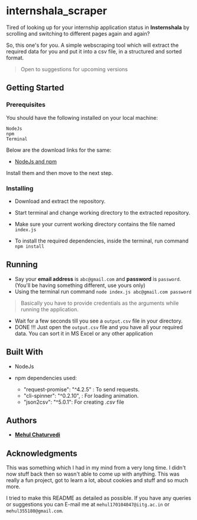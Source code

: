 
  
  

# internshala_scraper

Tired of looking up for your internship application status in **Insternshala** by scrolling and switching to different pages again and again?

So, this one's for you. A simple webscraping tool which will extract the required data for you and put it into a csv file, in a structured and sorted format.

> Open to suggestions for upcoming versions

## Getting Started

  
  

### Prerequisites

  

You should have the following installed on your local machine:

  

```
NodeJs
npm
Terminal
```

Below are the download links for the same:

*  [NodeJs and npm](https://nodejs.org/en/download/)  

Install them and then move to the next step.

  
  

### Installing

  

* Download and extract the repository.

* Start terminal and change working directory to the extracted repository.

* Make sure your current working directory contains the file named ```index.js```

* To install the required dependencies, inside the terminal, run command ```npm install```

  

## Running

* Say your **email address** is ```abc@gmail.com``` and **password** is ```password```. (You'll be having something different, use yours only)
* Using the terminal run command  ```node index.js abc@gmail.com password```

> Basically you have to provide credentials as the arguments while running the application. 

* Wait for a few seconds till you see a ```output.csv``` file in your directory.
* DONE !!! Just open the ```output.csv``` file and you have all your required data. You can sort it in MS Excel or any other application

  
  

## Built With

  

* NodeJs

* npm dependencies used:

	* "request-promise": "^4.2.5" : To send requests.
	* "cli-spinner": "^0.2.10", : For loading animation.
     * "json2csv": "^5.0.1": For creating *.csv* file 

## Authors

  

*  **[Mehul Chaturvedi](https://github.com/Mehulcoder)**

  
  

## Acknowledgments

This was something which I had in my mind from a very long time. I didn't now stuff back then so wasn't able to come up with anything. This was really a fun project, got to learn a lot, about cookies and stuff and so much more.

 I tried to make this README as detailed as possible. If you have any queries or suggestions you can E-mail me at ```mehul170104047@iitg.ac.in``` or ```mehul355180@gmail.com```.
